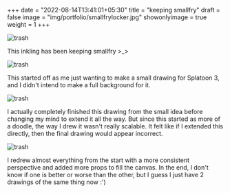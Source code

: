 +++
date = "2022-08-14T13:41:01+05:30"
title = "keeping smallfry"
draft = false
image = "img/portfolio/smallfrylocker.jpg"
showonlyimage = true
weight = 1
+++

![trash](/img/portfolio/smallfrylocker.jpg)

This inkling has been keeping smallfry >_>

![trash](/img/extra/smallfrylocker_ex0.jpg)

This started off as me just wanting to make a small drawing for Splatoon 3, and I didn't intend to make a full background for it.

![trash](/img/extra/smallfrylocker_ex1.jpg)

I actually completely finished this drawing from the small idea before changing my mind to extend it all the way. But since this started as more of a doodle, the way I drew it wasn't really scalable. It felt like if I extended this directly, then the final drawing would appear incorrect.

![trash](/img/extra/smallfrylocker_ex2.jpg)

I redrew almost everything from the start with a more consistent perspective and added more props to fill the canvas. In the end, I don't know if one is better or worse than the other, but I guess I just have 2 drawings of the same thing now :')
